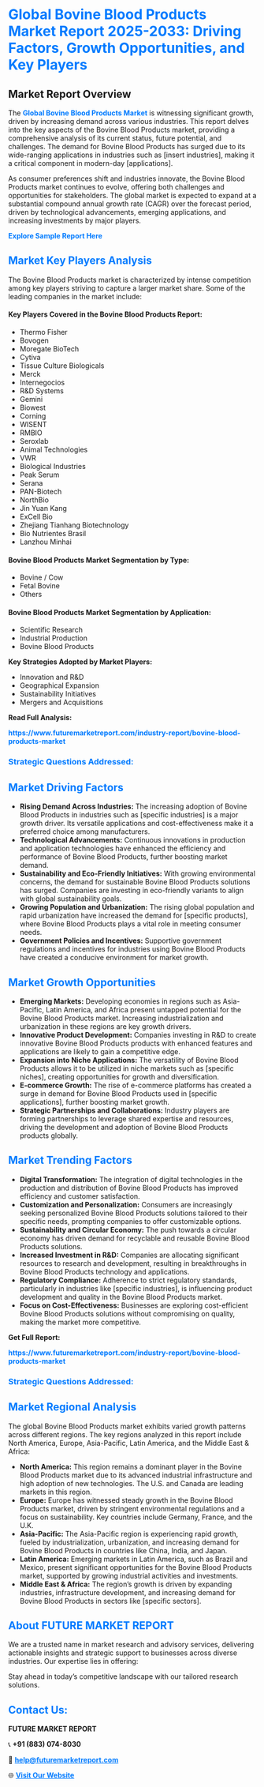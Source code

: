 <h1 style="color: #007BFF;">Global Bovine Blood Products Market Report 2025-2033: Driving Factors, Growth Opportunities, and Key Players</h1>

<section id="overview">
<h2>Market Report Overview</h2>
<p>The <a href="https://www.futuremarketreport.com/industry-report/bovine-blood-products-market" style="color: #007BFF; text-decoration: none;"><strong>Global Bovine Blood Products Market</strong></a> is witnessing significant growth, driven by increasing demand across various industries. This report delves into the key aspects of the Bovine Blood Products market, providing a comprehensive analysis of its current status, future potential, and challenges. The demand for Bovine Blood Products has surged due to its wide-ranging applications in industries such as [insert industries], making it a critical component in modern-day [applications].</p>
<p>As consumer preferences shift and industries innovate, the Bovine Blood Products market continues to evolve, offering both challenges and opportunities for stakeholders. The global market is expected to expand at a substantial compound annual growth rate (CAGR) over the forecast period, driven by technological advancements, emerging applications, and increasing investments by major players.</p>
</section>

<section id="overview">
<p><a href="https://www.futuremarketreport.com/request-sample/reportId=123031" style="color: #007BFF; text-decoration: none;"><strong>Explore Sample Report Here</strong></a></p>
</section>

<section id="key-players">
<h2 style="color: #007BFF;">Market Key Players Analysis</h2>
<p>The Bovine Blood Products market is characterized by intense competition among key players striving to capture a larger market share. Some of the leading companies in the market include:</p>
<h4>Key Players Covered in the Bovine Blood Products Report:</h4>
<ul><li>Thermo Fisher</li><li>Bovogen</li><li>Moregate BioTech</li><li>Cytiva</li><li>Tissue Culture Biologicals</li><li>Merck</li><li>Internegocios</li><li>R&amp;D Systems</li><li>Gemini</li><li>Biowest</li><li>Corning</li><li>WISENT</li><li>RMBIO</li><li>Seroxlab</li><li>Animal Technologies</li><li>VWR</li><li>Biological Industries</li><li>Peak Serum</li><li>Serana</li><li>PAN-Biotech</li><li>NorthBio</li><li>Jin Yuan Kang</li><li>ExCell Bio</li><li>Zhejiang Tianhang Biotechnology</li><li>Bio Nutrientes Brasil</li><li>Lanzhou Minhai</li></ul>
<h4>Bovine Blood Products Market Segmentation by Type:</h4>
<ul><li>Bovine / Cow</li><li>Fetal Bovine</li><li>Others</li></ul>

<h4>Bovine Blood Products Market Segmentation by Application:</h4>
<ul><li>Scientific Research</li><li>Industrial Production</li><li>Bovine Blood Products</li></ul>
<p><strong>Key Strategies Adopted by Market Players:</strong></p>
<ul>
<li>Innovation and R&D</li>
<li>Geographical Expansion</li>
<li>Sustainability Initiatives</li>
<li>Mergers and Acquisitions</li>
</ul>
</section>

<section>
<p><strong>Read Full Analysis: </strong></p><a href="https://www.futuremarketreport.com/industry-report/bovine-blood-products-market" style="color: #007BFF; text-decoration: none;"><strong>https://www.futuremarketreport.com/industry-report/bovine-blood-products-market</strong></a>
<h3 style="color: #007BFF;">Strategic Questions Addressed:</h3>
</section>

<section id="driving-factors">
<h2 style="color: #007BFF;">Market Driving Factors</h2>
<ul>
<li><strong>Rising Demand Across Industries:</strong> The increasing adoption of Bovine Blood Products in industries such as [specific industries] is a major growth driver. Its versatile applications and cost-effectiveness make it a preferred choice among manufacturers.</li>
<li><strong>Technological Advancements:</strong> Continuous innovations in production and application technologies have enhanced the efficiency and performance of Bovine Blood Products, further boosting market demand.</li>
<li><strong>Sustainability and Eco-Friendly Initiatives:</strong> With growing environmental concerns, the demand for sustainable Bovine Blood Products solutions has surged. Companies are investing in eco-friendly variants to align with global sustainability goals.</li>
<li><strong>Growing Population and Urbanization:</strong> The rising global population and rapid urbanization have increased the demand for [specific products], where Bovine Blood Products plays a vital role in meeting consumer needs.</li>
<li><strong>Government Policies and Incentives:</strong> Supportive government regulations and incentives for industries using Bovine Blood Products have created a conducive environment for market growth.</li>
</ul>
</section>

<section id="growth-opportunities">
<h2 style="color: #007BFF;">Market Growth Opportunities</h2>
<ul>
<li><strong>Emerging Markets:</strong> Developing economies in regions such as Asia-Pacific, Latin America, and Africa present untapped potential for the Bovine Blood Products market. Increasing industrialization and urbanization in these regions are key growth drivers.</li>
<li><strong>Innovative Product Development:</strong> Companies investing in R&D to create innovative Bovine Blood Products products with enhanced features and applications are likely to gain a competitive edge.</li>
<li><strong>Expansion into Niche Applications:</strong> The versatility of Bovine Blood Products allows it to be utilized in niche markets such as [specific niches], creating opportunities for growth and diversification.</li>
<li><strong>E-commerce Growth:</strong> The rise of e-commerce platforms has created a surge in demand for Bovine Blood Products used in [specific applications], further boosting market growth.</li>
<li><strong>Strategic Partnerships and Collaborations:</strong> Industry players are forming partnerships to leverage shared expertise and resources, driving the development and adoption of Bovine Blood Products products globally.</li>
</ul>
</section>

<section id="trending-factors">
<h2 style="color: #007BFF;">Market Trending Factors</h2>
<ul>
<li><strong>Digital Transformation:</strong> The integration of digital technologies in the production and distribution of Bovine Blood Products has improved efficiency and customer satisfaction.</li>
<li><strong>Customization and Personalization:</strong> Consumers are increasingly seeking personalized Bovine Blood Products solutions tailored to their specific needs, prompting companies to offer customizable options.</li>
<li><strong>Sustainability and Circular Economy:</strong> The push towards a circular economy has driven demand for recyclable and reusable Bovine Blood Products solutions.</li>
<li><strong>Increased Investment in R&D:</strong> Companies are allocating significant resources to research and development, resulting in breakthroughs in Bovine Blood Products technology and applications.</li>
<li><strong>Regulatory Compliance:</strong> Adherence to strict regulatory standards, particularly in industries like [specific industries], is influencing product development and quality in the Bovine Blood Products market.</li>
<li><strong>Focus on Cost-Effectiveness:</strong> Businesses are exploring cost-efficient Bovine Blood Products solutions without compromising on quality, making the market more competitive.</li>
</ul>
</section>

<section>
<p><strong>Get Full Report: </strong></p><a href="https://www.futuremarketreport.com/industry-report/bovine-blood-products-market" style="color: #007BFF; text-decoration: none;"><strong>https://www.futuremarketreport.com/industry-report/bovine-blood-products-market</strong></a>
<h3 style="color: #007BFF;">Strategic Questions Addressed:</h3>
</section>


<section id="regional-analysis">
<h2 style="color: #007BFF;">Market Regional Analysis</h2>
<p>The global Bovine Blood Products market exhibits varied growth patterns across different regions. The key regions analyzed in this report include North America, Europe, Asia-Pacific, Latin America, and the Middle East & Africa:</p>
<ul>
<li><strong>North America:</strong> This region remains a dominant player in the Bovine Blood Products market due to its advanced industrial infrastructure and high adoption of new technologies. The U.S. and Canada are leading markets in this region.</li>
<li><strong>Europe:</strong> Europe has witnessed steady growth in the Bovine Blood Products market, driven by stringent environmental regulations and a focus on sustainability. Key countries include Germany, France, and the U.K.</li>
<li><strong>Asia-Pacific:</strong> The Asia-Pacific region is experiencing rapid growth, fueled by industrialization, urbanization, and increasing demand for Bovine Blood Products in countries like China, India, and Japan.</li>
<li><strong>Latin America:</strong> Emerging markets in Latin America, such as Brazil and Mexico, present significant opportunities for the Bovine Blood Products market, supported by growing industrial activities and investments.</li>
<li><strong>Middle East & Africa:</strong> The region’s growth is driven by expanding industries, infrastructure development, and increasing demand for Bovine Blood Products in sectors like [specific sectors].</li>
</ul>
</section>

<footer>
<h2 style="color: #007BFF;">About FUTURE MARKET REPORT</h2>
<p>We are a trusted name in market research and advisory services, delivering actionable insights and strategic support to businesses across diverse industries. Our expertise lies in offering:</p>

<p>Stay ahead in today’s competitive landscape with our tailored research solutions.</p>

<h2 style="color: #007BFF;">Contact Us:</h2>
<p><strong>FUTURE MARKET REPORT</strong></p>
<p>📞 <strong>+91 (883) 074-8030</strong></p>
<p>📧 <strong><a href="mailto:help@futuremarketreport.com" style="color: #007BFF;">help@futuremarketreport.com</a></strong></p>
<p>🌐 <strong><a href="https://www.futuremarketreport.com/" style="color: #007BFF;">Visit Our Website</a></strong></p>
</footer>